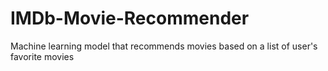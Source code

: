 # IMDb-Movie-Recommender
Machine learning model that recommends movies based on a list of user's favorite movies
